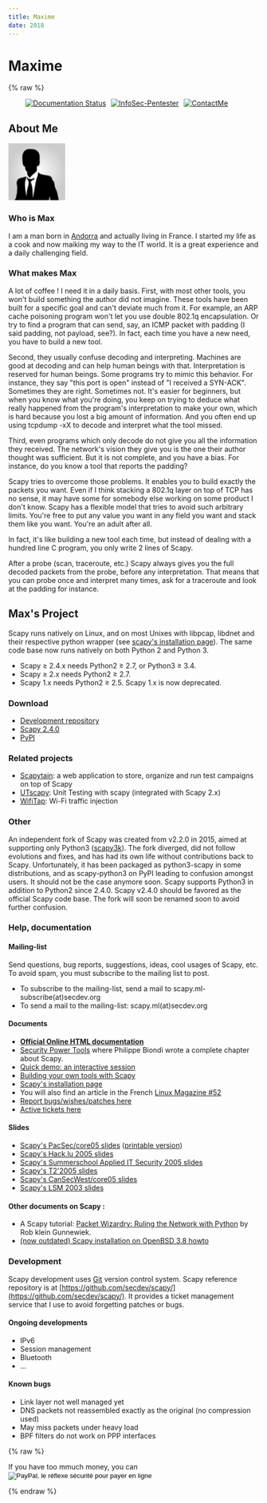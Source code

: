 ```yaml
---
title: Maxime
date: 2018
---
```


Maxime
=====

{% raw %}
<ul style="display:flex; list-style:none;">
    <!-- SVG files are text files: easy to update when needed -->
    <li style="display: inline; margin-left: 10px;">
        <a href='https://ptestmethod.readthedocs.io/'>
    <img src='//readthedocs.org/projects/ptestmethod/badge/?version=latest' alt='Documentation Status' />
</a>
    </li>
    <li style="display: inline; margin-left: 10px;">
        <a href=""><img src="https://img.shields.io/badge/InfoSec-Pentester-brightgreen.svg" alt="InfoSec-Pentester" /></a>
    </li>
    <li style="display: inline; margin-left: 10px;">
        <a href="mailto:maxime.villalongue@gmail.com"><img src="https://img.shields.io/badge/Contact-Me-blue.svg" alt="ContactMe" /></a>
    </li>
</ul>


About Me
-----------

![](img/business-man-avatar-vector-114-185058.png)



### Who is Max

I am a man born in [Andorra](http://visitandorra.com) and actually living in France. I started my life as a cook and now maiking my way to the IT world. It is a great experience and a daily challenging field. 

### What makes Max 

A lot of coffee ! I need it in a daily basis. First, with most other tools, you won't build something the author did not imagine. These tools have been built for a specific goal and can't deviate much from it. For example, an ARP cache poisoning program won't let you use double 802.1q encapsulation. Or try to find a program that can send, say, an ICMP packet with padding (I said padding, not payload, see?). In fact, each time you have a new need, you have to build a new tool.

Second, they usually confuse decoding and interpreting. Machines are good at decoding and can help human beings with that. Interpretation is reserved for human beings. Some programs try to mimic this behavior. For instance, they say "this port is open" instead of "I received a SYN-ACK". Sometimes they are right. Sometimes not. It's easier for beginners, but when you know what you're doing, you keep on trying to deduce what really happened from the program's interpretation to make your own, which is hard because you lost a big amount of information. And you often end up using tcpdump -xX to decode and interpret what the tool missed.

Third, even programs which only decode do not give you all the information they received. The network's vision they give you is the one their author thought was sufficient. But it is not complete, and you have a bias. For instance, do you know a tool that reports the padding?

Scapy tries to overcome those problems. It enables you to build exactly the packets you want. Even if I think stacking a 802.1q layer on top of TCP has no sense, it may have some for somebody else working on some product I don't know. Scapy has a flexible model that tries to avoid such arbitrary limits. You're free to put any value you want in any field you want and stack them like you want. You're an adult after all.

In fact, it's like building a new tool each time, but instead of dealing with a hundred line C program, you only write 2 lines of Scapy.

After a probe (scan, traceroute, etc.) Scapy always gives you the full decoded packets from the probe, before any interpretation. That means that you can probe once and interpret many times, ask for a traceroute and look at the padding for instance.

Max's Project
-------------

Scapy runs natively on Linux, and on most Unixes with libpcap, libdnet and their respective python wrapper (see [scapy's installation page](http://scapy.readthedocs.io/en/latest/installation.html)).
The same code base now runs natively on both Python 2 and Python 3.

* Scapy ≥ 2.4.x needs Python2 ≥ 2.7, or Python3 ≥ 3.4.
* Scapy ≥ 2.x needs Python2 ≥ 2.7.
* Scapy 1.x needs Python2 ≥ 2.5.  Scapy 1.x is now deprecated.

### Download

*   [Development repository](https://github.com/secdev/scapy/)
*   [Scapy 2.4.0](https://github.com/secdev/scapy/archive/v2.4.0.zip)
*   [PyPI](https://pypi.python.org/pypi/scapy/)

### Related projects

*   [Scapytain](http://www.secdev.org/projects/scapytain/): a web application to store, organize and run test campaigns on top of Scapy
*   [UTscapy](http://www.secdev.org/projects/UTscapy/): Unit Testing with scapy (integrated with Scapy 2.x)
*   [WifiTap](http://sid.rstack.org/index.php/Wifitap_EN): Wi-Fi traffic injection

### Other

An independent fork of Scapy was created from v2.2.0 in 2015, aimed at supporting only Python3 ([scapy3k](http://bit.ly/2rA7crb)). The fork diverged, did not follow evolutions and fixes, and has had its own life without contributions back to Scapy. Unfortunately, it has been packaged as python3-scapy in some distributions, and as scapy-python3 on PyPI leading to confusion amongst users. It should not be the case anymore soon.  Scapy supports Python3 in addition to Python2 since 2.4.0. Scapy v2.4.0 should be favored as the official Scapy code base. The fork will soon be renamed soon to avoid further confusion.


### Help, documentation

#### Mailing-list

Send questions, bug reports, suggestions, ideas, cool usages of Scapy, etc. To avoid spam, you must subscribe to the mailing list to post.

*   To subscribe to the mailing-list, send a mail to scapy.ml-subscribe(at)secdev.org
*   To send a mail to the mailing-list: scapy.ml(at)secdev.org

#### Documents

*   [**Official Online HTML documentation**](http://scapy.readthedocs.io/)
*   [Security Power Tools](http://www.oreilly.com/catalog/9780596009632/) where Philippe Biondi wrote a complete chapter about Scapy.
*   [Quick demo: an interactive session](/demo/)
*   [Building your own tools with Scapy](/build-your-own-tools/)
*   [Scapy's installation page](http://scapy.readthedocs.io/en/latest/installation.html)
*   You will also find an article in the French [Linux Magazine #52](http://www.linuxmag-france.org/produit.php?produit=107)
*   [Report bugs/wishes/patches here](https://github.com/secdev/scapy/issues/new)
*   [Active tickets here](https://github.com/secdev/scapy/issues)

#### Slides

*   [Scapy's PacSec/core05 slides](/conf/scapy_pacsec05.pdf) ([printable version](/conf/scapy_pacsec05.handout.pdf))
*   [Scapy's Hack.lu 2005 slides](/conf/scapy_hack.lu.pdf)
*   [Scapy's Summerschool Applied IT Security 2005 slides](/conf/scapy_Aachen.pdf)
*   [Scapy's T2'2005 slides](/conf/scapy_T2.pdf)
*   [Scapy's CanSecWest/core05 slides](/conf/scapy_csw05.pdf)
*   [Scapy's LSM 2003 slides](/conf/scapy_lsm2003.pdf)

#### Other documents on Scapy :

*   A Scapy tutorial: [Packet Wizardry: Ruling the Network with Python](http://packetstorm.linuxsecurity.com/papers/general/blackmagic.txt) by Rob klein Gunnewiek.
*   [(now outdated) Scapy installation on OpenBSD 3.8 howto](http://pierre.droids-corp.org/scapy/README.openbsd)

### Development

Scapy development uses [Git](https://git-scm.com/) version control system. Scapy reference repository is at [https://github.com/secdev/scapy/](https://github.com/secdev/scapy/). It provides a ticket management service that I use to avoid forgetting patches or bugs.

#### Ongoing developments

*   IPv6
*   Session management
*   Bluetooth
*   ...

#### Known bugs

*   Link layer not well managed yet
*   DNS packets not reassembled exactly as the original (no compression used)
*   May miss packets under heavy load
*   BPF filters do not work on PPP interfaces


{% raw %}
<form action="https://www.paypal.com/cgi-bin/webscr" method="post" target="_top">
    If you have too mmuch money, you can 
<input type="hidden" name="cmd" value="_s-xclick">
<input type="hidden" name="hosted_button_id" value="EG567QA4QFWKQ">
<input type="image" src="https://www.paypalobjects.com/fr_FR/FR/i/btn/btn_donate_SM.gif" border="0" name="submit" alt="PayPal, le réflexe sécurité pour payer en ligne">
<img alt="" border="0" src="https://www.paypalobjects.com/fr_FR/i/scr/pixel.gif" width="1" height="1">
</form>

{% endraw %}
